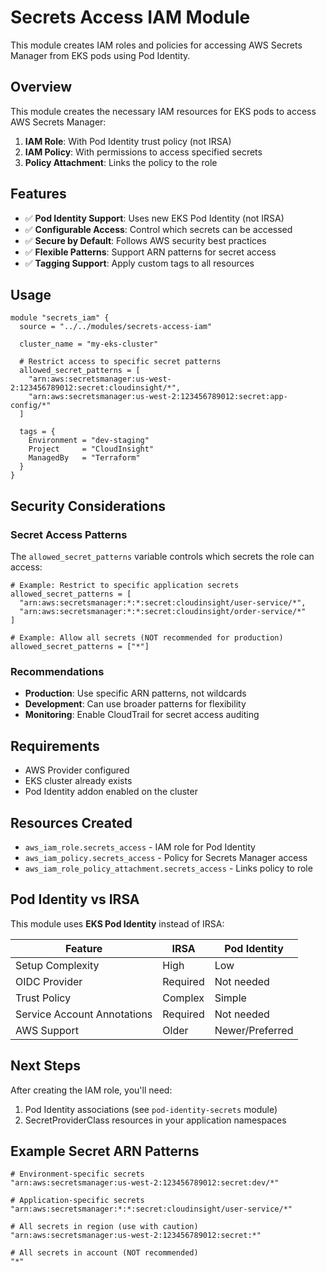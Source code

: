 # Secrets Access IAM Module

This module creates IAM roles and policies for accessing AWS Secrets Manager from EKS pods using Pod Identity.

## Overview

This module creates the necessary IAM resources for EKS pods to access AWS Secrets Manager:

1. **IAM Role**: With Pod Identity trust policy (not IRSA)
2. **IAM Policy**: With permissions to access specified secrets
3. **Policy Attachment**: Links the policy to the role

## Features

- ✅ **Pod Identity Support**: Uses new EKS Pod Identity (not IRSA)
- ✅ **Configurable Access**: Control which secrets can be accessed
- ✅ **Secure by Default**: Follows AWS security best practices
- ✅ **Flexible Patterns**: Support ARN patterns for secret access
- ✅ **Tagging Support**: Apply custom tags to all resources

## Usage

```hcl
module "secrets_iam" {
  source = "../../modules/secrets-access-iam"

  cluster_name = "my-eks-cluster"

  # Restrict access to specific secret patterns
  allowed_secret_patterns = [
    "arn:aws:secretsmanager:us-west-2:123456789012:secret:cloudinsight/*",
    "arn:aws:secretsmanager:us-west-2:123456789012:secret:app-config/*"
  ]

  tags = {
    Environment = "dev-staging"
    Project     = "CloudInsight"
    ManagedBy   = "Terraform"
  }
}
```

## Security Considerations

### Secret Access Patterns

The `allowed_secret_patterns` variable controls which secrets the role can access:

```hcl
# Example: Restrict to specific application secrets
allowed_secret_patterns = [
  "arn:aws:secretsmanager:*:*:secret:cloudinsight/user-service/*",
  "arn:aws:secretsmanager:*:*:secret:cloudinsight/order-service/*"
]

# Example: Allow all secrets (NOT recommended for production)
allowed_secret_patterns = ["*"]
```

### Recommendations

- **Production**: Use specific ARN patterns, not wildcards
- **Development**: Can use broader patterns for flexibility
- **Monitoring**: Enable CloudTrail for secret access auditing

## Requirements

- AWS Provider configured
- EKS cluster already exists
- Pod Identity addon enabled on the cluster

## Resources Created

- `aws_iam_role.secrets_access` - IAM role for Pod Identity
- `aws_iam_policy.secrets_access` - Policy for Secrets Manager access
- `aws_iam_role_policy_attachment.secrets_access` - Links policy to role

## Pod Identity vs IRSA

This module uses **EKS Pod Identity** instead of IRSA:

| Feature                     | IRSA     | Pod Identity    |
| --------------------------- | -------- | --------------- |
| Setup Complexity            | High     | Low             |
| OIDC Provider               | Required | Not needed      |
| Trust Policy                | Complex  | Simple          |
| Service Account Annotations | Required | Not needed      |
| AWS Support                 | Older    | Newer/Preferred |

## Next Steps

After creating the IAM role, you'll need:

1. Pod Identity associations (see `pod-identity-secrets` module)
2. SecretProviderClass resources in your application namespaces

## Example Secret ARN Patterns

```hcl
# Environment-specific secrets
"arn:aws:secretsmanager:us-west-2:123456789012:secret:dev/*"

# Application-specific secrets
"arn:aws:secretsmanager:*:*:secret:cloudinsight/user-service/*"

# All secrets in region (use with caution)
"arn:aws:secretsmanager:us-west-2:123456789012:secret:*"

# All secrets in account (NOT recommended)
"*"
```
